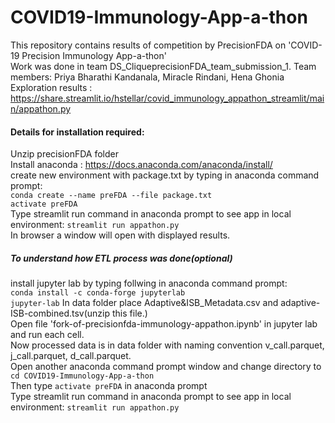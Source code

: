 # COVID19-Immunology-App-a-thon
This repository contains results of competition by PrecisionFDA on 'COVID-19 Precision Immunology App-a-thon'<br>
Work was done in team DS_CliqueprecisionFDA_team_submission_1. Team members: Priya Bharathi Kandanala, Miracle Rindani, Hena Ghonia<br>
Exploration results : https://share.streamlit.io/hstellar/covid_immunology_appathon_streamlit/main/appathon.py
#### Details for installation required:
Unzip precisionFDA folder<br>
Install anaconda : https://docs.anaconda.com/anaconda/install/<br>
create new environment with package.txt by typing in anaconda command prompt:<br> 
`conda create --name preFDA --file package.txt`<br>
`activate preFDA`<br>
Type streamlit run command in anaconda prompt to see app in local environment: `streamlit run appathon.py`<br>
In browser a window will open with displayed results.<br>


##### To understand how ETL process was done(optional)
install jupyter lab by typing follwing in anaconda command prompt:<br>
`conda install -c conda-forge jupyterlab`<br>
`jupyter-lab`
In data folder place Adaptive&ISB_Metadata.csv and adaptive-ISB-combined.tsv(unzip this file.)<br>
Open file 'fork-of-precisionfda-immunology-appathon.ipynb' in jupyter lab and run each cell.<br>
Now processed data is in data folder with naming convention v_call.parquet, j_call.parquet, d_call.parquet.<br>
Open another anaconda command prompt window and change directory to `cd COVID19-Immunology-App-a-thon`<br> Then type `activate preFDA` in anaconda prompt<br>
Type streamlit run command in anaconda prompt to see app in local environment: `streamlit run appathon.py`<br>






